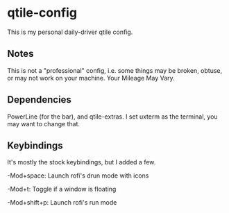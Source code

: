 # qtile-config
This is my personal daily-driver qtile config.

## Notes
This is not a "professional" config, i.e. some things may be broken, obtuse,
or may not work on your machine. Your Mileage May Vary.

## Dependencies
PowerLine (for the bar), and qtile-extras. I set uxterm as the terminal, you
may want to change that.

## Keybindings
It's mostly the stock keybindings, but I added a few.

-Mod+space: Launch rofi's drun mode with icons

-Mod+t: Toggle if a window is floating

-Mod+shift+p: Launch rofi's run mode
